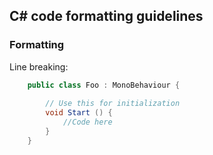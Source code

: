 ## C# code formatting guidelines
### Formatting
Line breaking:
```cs
    public class Foo : MonoBehaviour {
        
        // Use this for initialization
        void Start () {
            //Code here
        }
    }
```
